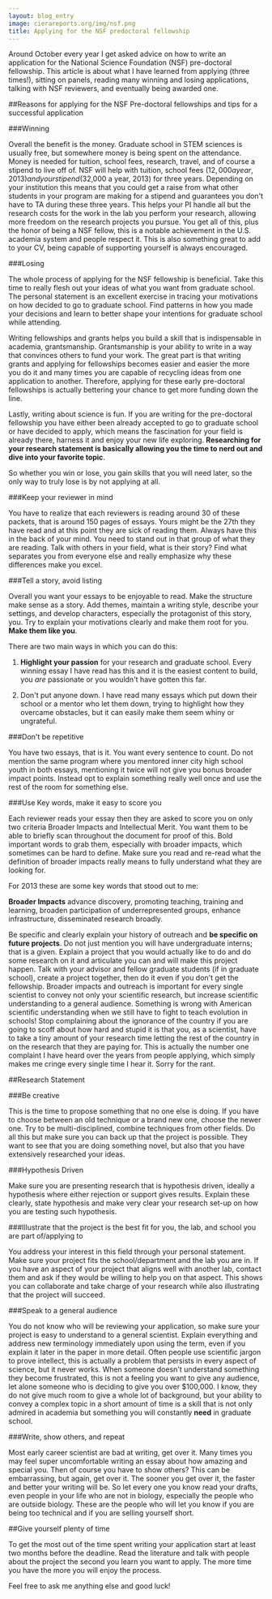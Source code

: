 ```yaml
---
layout: blog_entry
image: cierareports.org/img/nsf.png
title: Applying for the NSF predoctoral fellowship 
---
```


Around October every year I get asked advice on how to write an application for the National Science Foundation (NSF) pre-doctoral fellowship.  This article is about what I have learned from applying (three times!), sitting on panels, reading many winning and losing applications, talking with NSF reviewers, and eventually being awarded one.

##Reasons for applying for the NSF Pre-doctoral fellowships and tips for a successful application

###Winning

Overall the benefit is the money.  Graduate school in STEM sciences is usually free, but somewhere money is being spent on the attendance.  Money is needed for tuition, school fees, research, travel, and of course a stipend to live off of.  NSF will help with tuition, school fees ($12,000 a year, 2013) and your stipend ($32,000 a year, 2013) for three years. Depending on your institution this means that you could get a raise from what other students in your program are making for a stipend and guarantees you don't have to TA during these three years.  This helps your PI handle all but the research costs for the work in the lab you perform your research, allowing more freedom on the research projects you pursue.  You get all of this, plus the honor of being a NSF fellow, this is a notable achievement in the U.S. academia system and people respect it.  This is also something great to add to your CV, being capable of supporting yourself is always encouraged.

###Losing

The whole process of applying for the NSF fellowship is beneficial. Take this time to really flesh out your ideas of what you want from graduate school.  The personal statement is an excellent exercise in tracing your motivations on how decided to go to graduate school.  Find patterns in how you made your decisions and learn to better shape your intentions for graduate school while attending.  

Writing fellowships and grants helps you build a skill that is indispensable in academia, grantsmanship.  Grantsmanship is your ability to write in a way that convinces others to fund your work.  The great part is that writing grants and applying for fellowships becomes easier and easier the more you do it and many times you are capable of recycling ideas from one application to another.  Therefore, applying for these early pre-doctoral fellowships is actually bettering your chance to get more funding down the line. 

Lastly, writing about science is fun.  If you are writing for the pre-doctoral fellowship you have either been already accepted to go to graduate school or have decided to apply, which means the fascination for your field is already there, harness it and enjoy your new life exploring.  <b>Researching for your research statement is basically allowing you the time to nerd out and dive into your favorite topic</b>.

So whether you win or lose, you gain skills that you will need later, so the only way to truly lose is by not applying at all.  

###Keep your reviewer in mind

You have to realize that each reviewers is reading around 30 of these packets, that is around 150 pages of essays.  Yours might be the 27th they have read and at this point they are sick of reading them.  Always have this in the back of your mind.  You need to stand out in that group of what they are reading.  Talk with others in your field, what is their story? Find what separates you from everyone else and really emphasize why these differences make you excel.

###Tell a story, avoid listing

Overall you want your essays to be enjoyable to read.  Make the structure make sense as a story.  Add themes, maintain a writing style, describe your settings, and develop characters, especially the protagonist of this story, you.  Try to explain your motivations clearly and make them root for you. **Make them like you**.

There are two main ways in which you can do this:

1.	**Highlight your passion** for your research and graduate school.  Every winning essay I have read has this and it is the easiest content to build, you *are* passionate or you wouldn't have gotten this far.

2.	Don't put anyone down.  I have read many essays which put down their school or a mentor who let them down, trying to highlight how they overcame obstacles, but it can easily make them seem whiny or ungrateful.  

###Don't be repetitive

You have two essays, that is it. You want every sentence to count.  Do not mention the same program where you mentored inner city high school youth in both essays, mentioning it twice will not give you bonus broader impact points. Instead opt to explain something really well once and use the rest of the room for something else. 

###Use Key words, make it easy to score you

Each reviewer reads your essay then they are asked to score you on only two criteria Broader Impacts and Intellectual Merit.  You want them to be able to briefly scan throughout the document for proof of this.  Bold important words to grab them, especially with broader impacts, which sometimes can be hard to define.  Make sure you read and re-read what the definition of broader impacts really means to fully understand what they are looking for.

For 2013 these are some key words that stood out to me:

**Broader Impacts** advance discovery, promoting teaching, training and learning, broaden participation of underrepresented groups, enhance infrastructure, disseminated research broadly.

Be specific and clearly explain your history of outreach and **be specific on future projects**.  Do not just mention you will have undergraduate interns; that is a given.  Explain a project that you would actually like to do and do some research on it and articulate you can and will make this project happen.  Talk with your advisor and fellow graduate students (if in graduate school), create a project together, then do it even if you don't get the fellowship.  Broader impacts and outreach is important for every single scientist to convey not only your scientific research, but increase scientific understanding to a general audience.  Something is wrong with American scientific understanding when we still have to fight to teach evolution in schools!  Stop complaining about the ignorance of the country if you are going to scoff about how hard and stupid it is that you, as a scientist, have to take a tiny amount of your research time letting the rest of the country in on the research that they are paying for. This is actually the number one complaint I have heard over the years from people applying, which simply makes me cringe every single time I hear it. Sorry for the rant.

##Research Statement

###Be creative

This is the time to propose something that no one else is doing.  If you have to choose between an old technique or a brand new one, choose the newer one.  Try to be multi-disciplined, combine techniques from other fields.  Do all this but make sure you can back up that the project is possible.  They want to see that you are doing something novel, but also that you have extensively researched your ideas.

###Hypothesis Driven

Make sure you are presenting research that is hypothesis driven, ideally a hypothesis where either rejection or support gives results.  Explain these clearly, state hypothesis and make very clear your research set-up on how you are testing such hypothesis.

###Illustrate that the project is the best fit for you, the lab, and school you are part of/applying to

You address your interest in this field through your personal statement.  Make sure your project fits the school/department and the lab you are in.  If you have an aspect of your project that aligns well with another lab, contact them and ask if they would be willing to help you on that aspect.  This shows you can collaborate and take charge of your research while also illustrating that the project will succeed.

###Speak to a general audience

You do not know who will be reviewing your application, so make sure your project is easy to understand to a general scientist. Explain everything and address new terminology immediately upon using the term, even if you explain it later in the paper in more detail.  Often people use scientific jargon to prove intellect, this is actually a problem that persists in every aspect of science, but it never works.  When someone doesn't understand something they become frustrated, this is not a feeling you want to give any audience, let alone someone who is deciding to give you  over $100,000.  I know, they do not give much room to give a whole lot of background, but your ability to convey a complex topic in a short amount of time is a skill that is not only admired in academia but something you will constantly **need** in graduate school.

###Write, show others, and repeat

Most early career scientist are bad at writing, get over it. Many times you may feel super uncomfortable writing an essay about how amazing and special you. Then of course you have to show others?  This can be embarrassing, but again, get over it. The sooner you get over it, the faster and better your writing will be.  So let every one you know read your drafts, even people in your life who are not in biology, especially the people who are outside biology.  These are the people who will let you know if you are being too technical and if you are selling yourself short.  


##Give yourself plenty of time

To get the most out of the time spent writing your application start at least two months before the deadline.  Read the literature and talk with people about the project the second you learn you want to apply.  The more time you have the more you will enjoy the process.

Feel free to ask me anything else and good luck!






